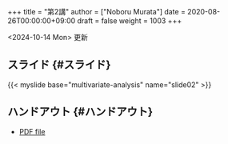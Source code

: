 +++
title = "第2講"
author = ["Noboru Murata"]
date = 2020-08-26T00:00:00+09:00
draft = false
weight = 1003
+++

<span class="timestamp-wrapper"><span class="timestamp">&lt;2024-10-14 Mon&gt; </span></span> 更新


## スライド {#スライド}

{{< myslide base="multivariate-analysis" name="slide02" >}}


## ハンドアウト {#ハンドアウト}

-   [PDF file](https://noboru-murata.github.io/multivariate-analysis/pdfs/slide02.pdf)
